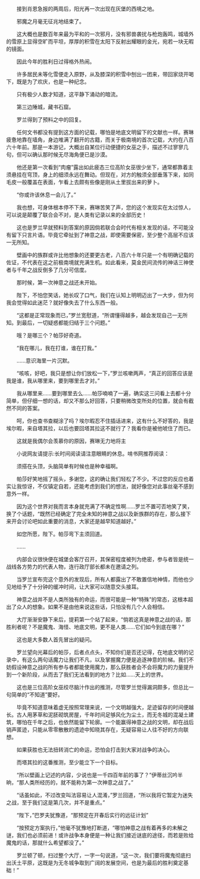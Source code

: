 　　接到肖恩急报的两周后，阳光再一次出现在灰堡的西境之地。

　　邪魔之月毫无征兆地结束了。

　　这大概也是数百年来最为平和的一次邪月，没有邪兽袭扰与枪炮轰鸣，城墙外的雪原上显得空旷而平坦，厚厚的积雪在太阳下反射出耀眼的金光，宛若一块无暇的镜面。

　　因此今年的胜利日过得格外热闹。

　　许多居民未等化雪便走入原野，从及膝深的积雪中刨出一团来，带回家烧开喝下，既是为了欢庆，也是一种纪念。

　　只有极少人数才知道，这平静下涌动的暗流。

　　第三边陲城，藏书石窟。

　　罗兰得到了预料之中的回复。

　　任何文书都没有提到这方面的记载，哪怕是地底文明留下的文献也一样。赛琳疲惫地靠在墙角，身边堆满了翻开的古籍，而关于极南境的首次记载，大约在八百六十年前。那是一本游记，大概出自某位行动便捷的女巫之手，描述不过寥寥几句，但可以确认那时候无尽海角便已是沙漠。

　　他还是第一次看到“肉瘤”露出如此疲态三位高阶女巫很少坐下，通常都靠着主须悬挂在穹顶，身上的细须永远在舞动。但现在，对方的触须全部垂落下来，如同毛皮一般覆盖在表面，乍看上去颇有些像是刚从土里拔出来的萝卜。

　　“你或许该休息一会儿了。”

　　我也想，可身体根本停不下来，赛琳苦笑了声，您的这个发现实在太过惊人，可以说是颠覆了联合会不对，是人类有记录以来的全部历史！

　　这也是罗兰早就预料到答案的原因倘若联合会时代有相关发现的话，不可能没有留下只言片语。毕竟它牵扯到了神意之战，即使需要保密，至少整个高层不应该一无所知。

　　壁画中的族群或许比他想象的还要更古老，八百六十年只是一个有明确记载的佐证，不代表在这之前极南境就充满生机。如此看来，莫金民间流传的神话三神使者与千年之战反倒多了几分可信度。

　　那时候，第一次神意之战还未开始。

　　陛下，不怕您笑话，她长叹了口气，我们在认知上明明迈出了一大步，但为何我会觉得如此迷茫？就好像失去了什么东西一般。

　　“这都是正常现象而已，”罗兰宽慰道，“所谓懂得越多，越会发现自己一无所知。到最后，一切疑惑都能归结于三个问题。”

　　哦？是哪三个？帕莎好奇道。

　　“我在哪儿，我在打谁，谁在打我。”

　　……意识海里一片沉默。

　　“咳咳，好吧，我只是想让你们放松一下，”罗兰咳嗽两声，“真正的回答应该是我是谁，我从哪里来，要到哪里去才对。”

　　我从哪里来……要到哪里去么……帕莎喃喃了一遍，确实这三问看上去都十分简单，但仔细一想的话，却又不那么好回答，只要稍微改变所处的位置，就会有截然不同的答案。

　　呵，你也查书查糊涂了吗？埃尔暇忍不住插话进来，这有什么不好答的，我是埃尔暇，来自塔其拉，以后也要回塔其拉这不就行了？我看你是被他唬住了而已。

　　这就是我偶尔会羡慕你的原因，赛琳无力地将主

　　小说网友请提示:长时间阅读请注意眼睛的休息。啃书网推荐阅读：

　　须搭在头顶，头脑简单有时候也是种幸福啊。

　　帕莎好笑地摇了摇头，多谢您，这的确让我们轻松了不少。不过您的反应也着实让我惊讶，不仅镇定自若，还能考虑到我们的想法，就好像您对此事丝毫不感到意外一样。

　　因为这个世界对我而言本身就充满了不确定性啊……罗兰不置可否地笑了笑，换了个话题，“既然已经确定了完全未知的神意之战以及新族群的存在，那么接下来开会讨论吧如此重要的消息，大家还是越早知道越好。”

　　如您所愿，陛下。帕莎弯下主须回道。

　　……

　　内部会议很快便在城堡会客厅召开，其保密程度被列为绝密，参与者皆是统一战线各方势力的代表人物，连行政厅部长都未在邀请之列。

　　当罗兰宣布完这个意外的发现后，所有人都露出了不敢置信地神情，而他也少见地给予了十分钟的缓冲时间，让大家可以随意交头接耳。

　　神意之战并不是人类所独有的命运，而很可能是一种“特殊”的常态，这根本超出了众人的想象。如果不是由他来说这些话，只怕没有几个人会相信。

　　大厅渐渐安静下来后，提莉第一个站了起来，“倘若这真是神意之战的话，那胜利者呢？不是魔鬼、海怪、地底文明，更不是人类……它们如今到底在哪？”

　　这也是大多数人首先冒出的疑问。

　　罗兰望向光幕后的帕莎，后者点点头，不知你们是否还记得，在地底文明的记录中，有这么两句话魔力让我们不凡，以及掌握魔力便是追逐神意的阶梯。我们不妨假设神意之战的所有参与者都能使用魔力，那么获胜者会不会将魔力的力量提升到一个新阶段，从而去了我们无法看到的地方？比如……天上的世界。

　　这也是三位高阶女巫绞尽脑汁作出的推测，尽管罗兰觉得漏洞颇多，但总比一句简单的“不知道”要好。

　　毕竟不知道意味着虚无按照常理来说，一个文明越强大，足迹留存的时间便越长。古人用茅草和泥胚砌筑房屋，千年时间足够风化为尘土，而无冬城的混凝土建筑，哪怕在千年之后，也依然能留下轮廓。一个能赢得神意之战的文明，却在战后销声匿迹，只能从零零散散的遗迹中知晓其存在，无疑容易让人往不好的方向联想。

　　如果获胜也无法扭转消亡的命运，恐怕会打击到大家对战争的决心。

　　而塔其拉的这番推测，至少能立下一个目标。

　　“所以壁画上记述的内容，少说也是一千四百年前的事了？”伊蒂丝沉吟半晌，“那人类所经历的，就不能称为第一次神意之战了。”

　　“话虽如此，不过改变叫法容易让人混淆，”罗兰回道，“所以我将它暂定为迷失之战，至于我们这是第几次，并不是重点。”

　　“陛下，”巴罗夫犹豫道，“那预定在开春后实行的远征计划”

　　“按预定方案执行，”他毫不犹豫地打断道，“哪怕神意之战有着再多的未解之谜，我们也必须前进！或许战争本身便是一种让我们接近谜底的途径，而若是败给魔鬼的话，那就什么希望都没了。”

　　罗兰顿了顿，扫过整个大厅，一字一句说道，“这一次，我们要将魔鬼彻底扫出沃土平原，这既是为无冬城争取到广阔的发展空间，也是为最后的胜利奠定基础！”
